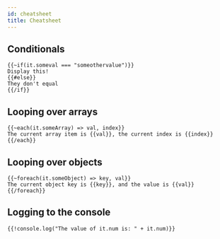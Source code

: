 ```yaml
---
id: cheatsheet
title: Cheatsheet
---
```


## Conditionals

```sqrl
{{~if(it.someval === "someothervalue")}}
Display this!
{{#else}}
They don't equal
{{/if}}
```

## Looping over arrays

```sqrl
{{~each(it.someArray) => val, index}}
The current array item is {{val}}, the current index is {{index}}
{{/each}}
```

## Looping over objects

```
{{~foreach(it.someObject) => key, val}}
The current object key is {{key}}, and the value is {{val}}
{{/foreach}}
```

## Logging to the console

```
{{!console.log("The value of it.num is: " + it.num)}}
```
